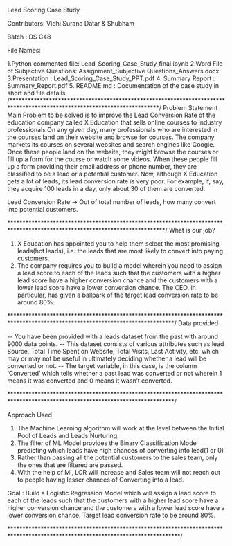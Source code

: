 Lead Scoring Case Study

Contributors: 
Vidhi Surana Datar
& Shubham

Batch : DS C48

File Names:

1.Python commented file: Lead_Scoring_Case_Study_final.ipynb
2.Word File of Subjective Questions: Assignment_Subjective Questions_Answers.docx
3.Presentation : Lead_Scoring_Case_Study_PPT.pdf
4. Summary Report : Summary_Report.pdf
5. README.md : Documentation of the case study in short and file details
/*************************************************************************************************************************/
Problem Statement
Main Problem to be solved is to improve the Lead Conversion Rate of the education company called X Education that sells online courses to industry professionals
On any given day, many professionals who are interested in the courses land on their website and browse for courses.
 The company markets its courses on several websites and search engines like Google. Once these people land on the website, they might browse the courses or fill up a form for the course or watch some videos. When these people fill up a form providing their email address or phone number, they are classified to be a lead or a potential customer. Now, although X Education gets a lot of leads, its lead conversion rate is very poor. For example, if, say, they acquire 100 leads in a day, only about 30 of them are converted.

 Lead Conversion Rate  -> Out of total number of leads, how many convert into potential customers.

***************************************************************************************************************************/
What is our job?

1. X Education has appointed you to help them select the most promising leads(hot leads), i.e. the leads that are most likely to convert into paying customers.
2. The company requires you to build a model wherein you need to assign a lead score to each of the leads such that the customers with a higher lead score have a higher conversion chance and the customers with a lower lead score have a lower conversion chance. The CEO, in particular, has given a ballpark of the target lead conversion rate to be around 80%.

******************************************************************************************************************************/
Data provided

-- You have been provided with a leads dataset from the past with around 9000 data points.
-- This dataset consists of various attributes such as lead Source, Total Time Spent on Website, Total Visits, Last Activity, etc. which may or may not be useful in ultimately deciding whether a lead will be converted or not.
-- The target variable, in this case, is the column ‘Converted’ which tells whether a past lead was converted or not wherein 1 means it was converted and 0 means it wasn’t converted.

******************************************************************************************************************************/

Approach Used


1. The Machine Learning algorithm will work at the level between the Initial Pool of Leads and Leads Nurturing.
2. The filter of ML Model provides the Binary Classification Model predicting which leads have high chances of converting into lead(1 or 0)
3. Rather than passing all the potential customers to the sales team, only the ones that are filtered are passed.
4. With the help of Ml, LCR will increase and Sales team will not reach out to people having lesser chances of Converting into a lead.

Goal : Build a Logistic Regression Model which will assign a lead score to each of the leads such that the customers with a higher lead score have a higher conversion chance and the customers with a lower lead score have a lower conversion chance. Target lead conversion rate to be around 80%.

********************************************************************************************************************************/


